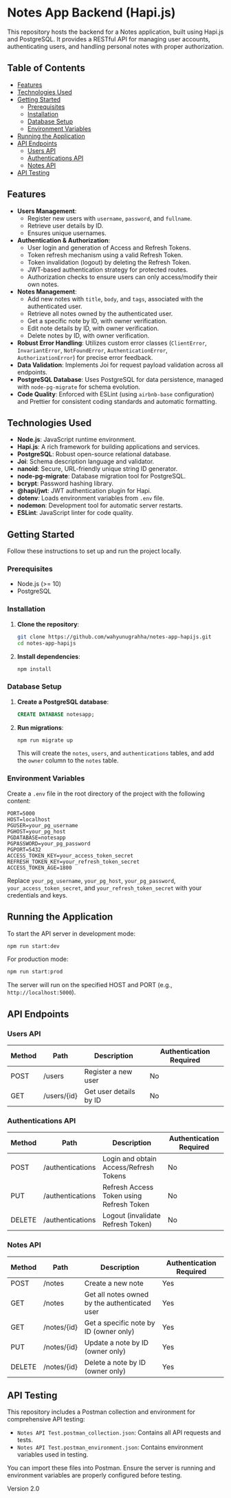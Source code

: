 # Notes App Backend (Hapi.js)

This repository hosts the backend for a Notes application, built using Hapi.js and PostgreSQL. It provides a RESTful API for managing user accounts, authenticating users, and handling personal notes with proper authorization.

## Table of Contents

- [Features](#features)
- [Technologies Used](#technologies-used)
- [Getting Started](#getting-started)
  - [Prerequisites](#prerequisites)
  - [Installation](#installation)
  - [Database Setup](#database-setup)
  - [Environment Variables](#environment-variables)
- [Running the Application](#running-the-application)
- [API Endpoints](#api-endpoints)
  - [Users API](#users-api)
  - [Authentications API](#authentications-api)
  - [Notes API](#notes-api)
- [API Testing](#api-testing)

## Features

* **Users Management**:
  * Register new users with `username`, `password`, and `fullname`.
  * Retrieve user details by ID.
  * Ensures unique usernames.
* **Authentication & Authorization**:
  * User login and generation of Access and Refresh Tokens.
  * Token refresh mechanism using a valid Refresh Token.
  * Token invalidation (logout) by deleting the Refresh Token.
  * JWT-based authentication strategy for protected routes.
  * Authorization checks to ensure users can only access/modify their own notes.
* **Notes Management**:
  * Add new notes with `title`, `body`, and `tags`, associated with the authenticated user.
  * Retrieve all notes owned by the authenticated user.
  * Get a specific note by ID, with owner verification.
  * Edit note details by ID, with owner verification.
  * Delete notes by ID, with owner verification.
* **Robust Error Handling**: Utilizes custom error classes (`ClientError`, `InvariantError`, `NotFoundError`, `AuthenticationError`, `AuthorizationError`) for precise error feedback.
* **Data Validation**: Implements Joi for request payload validation across all endpoints.
* **PostgreSQL Database**: Uses PostgreSQL for data persistence, managed with `node-pg-migrate` for schema evolution.
* **Code Quality**: Enforced with ESLint (using `airbnb-base` configuration) and Prettier for consistent coding standards and automatic formatting.

## Technologies Used

* **Node.js**: JavaScript runtime environment.
* **Hapi.js**: A rich framework for building applications and services.
* **PostgreSQL**: Robust open-source relational database.
* **Joi**: Schema description language and validator.
* **nanoid**: Secure, URL-friendly unique string ID generator.
* **node-pg-migrate**: Database migration tool for PostgreSQL.
* **bcrypt**: Password hashing library.
* **@hapi/jwt**: JWT authentication plugin for Hapi.
* **dotenv**: Loads environment variables from `.env` file.
* **nodemon**: Development tool for automatic server restarts.
* **ESLint**: JavaScript linter for code quality.

## Getting Started

Follow these instructions to set up and run the project locally.

### Prerequisites

* Node.js (>= 10)
* PostgreSQL

### Installation

1. **Clone the repository**:
    ```bash
    git clone https://github.com/wahyunugrahha/notes-app-hapijs.git
    cd notes-app-hapijs
    ```

2. **Install dependencies**:
    ```bash
    npm install
    ```

### Database Setup

1. **Create a PostgreSQL database**:
    ```sql
    CREATE DATABASE notesapp;
    ```

2. **Run migrations**:
    ```bash
    npm run migrate up
    ```

    This will create the `notes`, `users`, and `authentications` tables, and add the `owner` column to the `notes` table.

### Environment Variables

Create a `.env` file in the root directory of the project with the following content:

```dotenv
PORT=5000
HOST=localhost
PGUSER=your_pg_username
PGHOST=your_pg_host
PGDATABASE=notesapp
PGPASSWORD=your_pg_password
PGPORT=5432
ACCESS_TOKEN_KEY=your_access_token_secret
REFRESH_TOKEN_KEY=your_refresh_token_secret
ACCESS_TOKEN_AGE=1800
```

Replace `your_pg_username`, `your_pg_host`, `your_pg_password`, `your_access_token_secret`, and `your_refresh_token_secret` with your credentials and keys.

## Running the Application

To start the API server in development mode:

```bash
npm run start:dev
```

For production mode:

```bash
npm run start:prod
```

The server will run on the specified HOST and PORT (e.g., `http://localhost:5000`).

## API Endpoints

### Users API

| Method | Path         | Description              | Authentication Required |
|--------|--------------|--------------------------|--------------------------|
| POST   | /users       | Register a new user      | No                       |
| GET    | /users/{id}  | Get user details by ID   | No                       |

### Authentications API

| Method | Path               | Description                                    | Authentication Required |
|--------|--------------------|------------------------------------------------|--------------------------|
| POST   | /authentications   | Login and obtain Access/Refresh Tokens         | No                       |
| PUT    | /authentications   | Refresh Access Token using Refresh Token       | No                       |
| DELETE | /authentications   | Logout (invalidate Refresh Token)              | No                       |

### Notes API

| Method | Path         | Description                                    | Authentication Required |
|--------|--------------|------------------------------------------------|--------------------------|
| POST   | /notes       | Create a new note                              | Yes                      |
| GET    | /notes       | Get all notes owned by the authenticated user  | Yes                      |
| GET    | /notes/{id}  | Get a specific note by ID (owner only)         | Yes                      |
| PUT    | /notes/{id}  | Update a note by ID (owner only)               | Yes                      |
| DELETE | /notes/{id}  | Delete a note by ID (owner only)               | Yes                      |

## API Testing

This repository includes a Postman collection and environment for comprehensive API testing:

- `Notes API Test.postman_collection.json`: Contains all API requests and tests.
- `Notes API Test.postman_environment.json`: Contains environment variables used in testing.

You can import these files into Postman. Ensure the server is running and environment variables are properly configured before testing.

Version 2.0